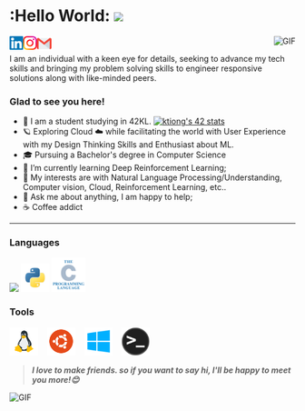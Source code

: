 
  
<h1>:Hello World: <img src="https://github.com/TheDudeThatCode/TheDudeThatCode/blob/master/Assets/Earth.gif" width="24px"></h1>
  
  <a href="https://www.linkedin.com/in/ktyz/">
    <img align="left" alt="Satyam Goyal | Linkedin" width="24px" src="https://github.com/SatYu26/SatYu26/blob/master/Assets/Linkedin.svg" />
  </a> &nbsp;&nbsp;
  </a> &nbsp;&nbsp;
  <a href="https://www.instagram.com/kimyzc/">
    <img align="left" alt="Satyam Goyal | Instagram" width="24px" src="https://github.com/SatYu26/SatYu26/blob/master/Assets/Instagram.svg" />
  </a> &nbsp;&nbsp;
  <a href="mailto:tkimberlyyz@gmail.com">
    <img align="left" alt="Satyam Goyal | Gmail" width="26px" src="https://github.com/SatYu26/SatYu26/blob/master/Assets/Gmail.svg" />
  </a>
  



<img align="right" alt="GIF" src="https://raw.githubusercontent.com/JoeyBling/JoeyBling/master/pic/pusheencode.gif" />

I am an individual with a keen eye for details, seeking to advance my tech skills and bringing my problem solving skills to engineer responsive solutions along with like-minded peers.



###  Glad to see you here!  
- 🌱 I am a student studying in 42KL.
[![ktiong's 42 stats](https://badge42.herokuapp.com/api/stats/ktiong?privacyEmail=true)](https://https://github.com/donutkre/donutkre)
- 🪐  Exploring Cloud ☁️ while facilitating the world with User Experience with my Design Thinking Skills and Enthusiast about ML.
- 🎓 Pursuing a Bachelor's degree in Computer Science
- 🌱 I’m currently learning Deep Reinforcement Learning;
- 🤔 My interests are with Natural Language Processing/Understanding, Computer vision, Cloud, Reinforcement Learning, etc..
- 💬 Ask me about anything, I am happy to help;
- ☕ Coffee addict 

---

### Languages
<a src="https://www.javascript.com/"><img src="https://img.icons8.com/color/48/000000/javascript.png"/></a>
<code><img height="50" src="https://raw.githubusercontent.com/github/explore/80688e429a7d4ef2fca1e82350fe8e3517d3494d/topics/python/python.png"></code>
<img src="https://raw.githubusercontent.com/github/explore/80688e429a7d4ef2fca1e82350fe8e3517d3494d/topics/c/c.png" alt="c logo" width="60">

### Tools
<img src="https://raw.githubusercontent.com/sachinverma53121/sachinverma53121/master/icons/linux.png" alt=linux width="50" height="50"/>  </a> &nbsp;&nbsp;
<img src="https://raw.githubusercontent.com/sachinverma53121/sachinverma53121/master/icons/ubuntu.png" alt=ubuntu width="50" height="50"/>  </a> &nbsp;&nbsp;
<img src="https://raw.githubusercontent.com/sachinverma53121/sachinverma53121/master/icons/win10.png" alt=windows10 width="50" height="50"/>  </a> &nbsp;&nbsp;
<img src="https://raw.githubusercontent.com/github/explore/80688e429a7d4ef2fca1e82350fe8e3517d3494d/topics/terminal/terminal.png" alt=terminal width="50" height="50"/>  </a> &nbsp;&nbsp;

> ***I love to make friends. so if you want to say hi, I'll be happy to meet you more!😊***


<img alt="GIF" src="https://media.giphy.com/media/Cmr1OMJ2FN0B2/giphy.gif" width = 200/>








